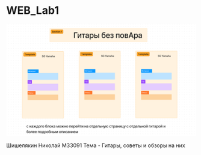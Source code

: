 # WEB_Lab1

![](https://github.com/SHEF1920/WEB_Lab1/raw/main/image.png)

Шишелякин Николай М33091 
Тема - Гитары, советы и обзоры на них
